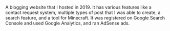 A blogging website that I hosted in 2019. It has various features like a contact request system, multiple types of post that I was able to create, a search feature, and a tool for Minecraft. It was registered on Google Search Console and used Google Analytics, and ran AdSense ads. 
